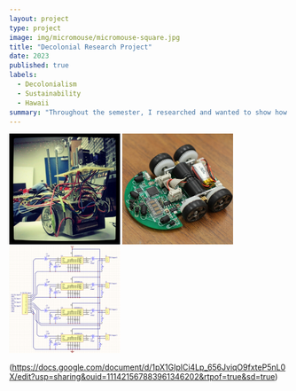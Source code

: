 ```yaml
---
layout: project
type: project
image: img/micromouse/micromouse-square.jpg
title: "Decolonial Research Project"
date: 2023
published: true
labels:
  - Decolonialism
  - Sustainability
  - Hawaii
summary: "Throughout the semester, I researched and wanted to show how Kalua Pig could be viewed as a decolonial food for Native Hawaiians."
---
```


<div class="text-center p-4">
  <img width="200px" src="../img/micromouse/micromouse-robot.png" class="img-thumbnail" >
  <img width="200px" src="../img/micromouse/micromouse-robot-2.jpg" class="img-thumbnail" >
  <img width="200px" src="../img/micromouse/micromouse-circuit.png" class="img-thumbnail" >
</div>

(https://docs.google.com/document/d/1pX1GIplCi4Lp_656JviqO9fxteP5nL0X/edit?usp=sharing&ouid=111421567883961346202&rtpof=true&sd=true)
